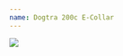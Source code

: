 ```yaml
---
name: Dogtra 200c E-Collar
---
```


<a href="https://www.amazon.com/Dogtra-200C-Remote-Training-Collar/dp/B07FSG5V8C/ref=as_li_ss_il?dchild=1&keywords=dogtra+200c&qid=1596687191&sr=8-5&linkCode=li2&tag=kombatkitchen-20&linkId=592f318c02d7d1b946fb431a6c92a5ef&language=en_US" target="_blank"><img border="0" src="//ws-na.amazon-adsystem.com/widgets/q?_encoding=UTF8&ASIN=B07FSG5V8C&Format=_SL160_&ID=AsinImage&MarketPlace=US&ServiceVersion=20070822&WS=1&tag=kombatkitchen-20&language=en_US" ></a><img src="https://ir-na.amazon-adsystem.com/e/ir?t=kombatkitchen-20&language=en_US&l=li2&o=1&a=B07FSG5V8C" width="1" height="1" border="0" alt="" style="border:none !important; margin:0px !important;" />
